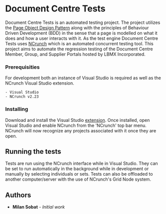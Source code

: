# Document Centre Tests

Document Centre Tests is an automated testing project. The project utilizes the 
[Page Object Design Pattern](http://www.assertselenium.com/automation-design-practices/page-object-pattern/) 
along with the principles of Behaviour Driven Development (BDD) in the sense 
that a page is modelled on what it does and how a user interacts with it. As the test engine
Document Centre Tests uses [NCrunch](http://www.ncrunch.net/) which is an automated concurrent 
testing tool. This project aims to automate the regression testing of the Document Centre Member, 
Group, and Supplier Portals hosted by LBMX Incorporated.

### Prerequisities

For development both an instance of Visual Studio is required as well as the NCrunch Visual Studio
extension.

```
- Visual Studio 
- NCrunch v2.23
```

### Installing

Download and install the Visual Studio [extension](http://www.ncrunch.net/download). Once installed, 
open Visual Studio and enable NCrunch from the 'NCrunch' top bar menu. NCrunch will now recognize
any projects associated with it once they are open.

## Running the tests

Tests are run using the NCrunch interface while in Visual Studio. They can be set to run automatically
in the background while in development or manually by selecting individuals or sets. Tests can also
be offloaded to another computer/server with the use of NCrunch's Grid Node system.

## Authors

* **Milan Sobat** - *Initial work* 

